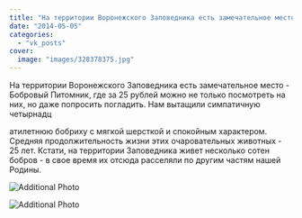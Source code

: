 ```yaml
---
title: "На территории Воронежского Заповедника есть замечательное место - Бобровый Питомник, где за 25 рубле..."
date: "2014-05-05"
categories: 
  - "vk_posts"
cover:
  image: "images/328378375.jpg"
---
```


На территории Воронежского Заповедника есть замечательное место - Бобровый Питомник, где за 25 рублей можно не только посмотреть на них, но даже попросить погладить. Нам вытащили симпатичную четырнадц

<!--more--> атилетнюю бобриху с мягкой шерсткой и спокойным характером. Средняя продолжительность жизни этих очаровательных животных - 25 лет. Кстати, на территории Заповедника живет несколько сотен бобров - в свое время их отсюда расселяли по другим частям нашей Родины.

![Additional Photo](https://vodpop.ru/wp-content/uploads/2023/07/328378376.jpg)

![Additional Photo](https://vodpop.ru/wp-content/uploads/2023/07/328378377.jpg)
